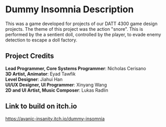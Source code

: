 # Dummy Insomnia Description
This was a game developed for projects of our DATT 4300 game design projects. The theme of this project was the action "snore".
This is performed by the a sentient doll, controlled by the player, to evade enemy detection to escape a doll factory.

## Project Credits
<b>Lead Programmer, Core Systems Programmer</b>: Nicholas Cerisano<br>
<b>3D Artist, Animator</b>: Eyad Tawfik<br>
<b>Level Designer</b>: Jiahui Han<br>
<b>UI/UX Designer, UI Programmer</b>: Xinyang Wang<br>
<b>2D and UI Artist, Music Composer</b>: Lukas Radlin<br>

## Link to build on itch.io
https://avanic-insanity.itch.io/dummy-insomnia
